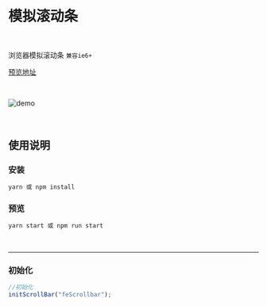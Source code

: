 # 模拟滚动条

<br />

浏览器模拟滚动条 `兼容ie6+` 

[预览地址](http://htmlpreview.github.io/?https://github.com/sgdh-fe/fe-scrollbar/blob/master/dist/index.html)

<br />


![demo](demo.gif)

<br />


## 使用说明

### 安装 

```sh
yarn 或 npm install

```

### 预览

```sh
yarn start 或 npm run start
```

<br />


---

### 初始化

```js
//初始化
initScrollBar("feScrollbar");
```

<br />



